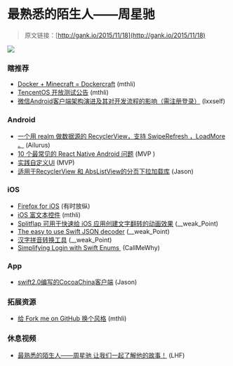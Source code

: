 # 最熟悉的陌生人——周星驰

> 原文链接：[http://gank.io/2015/11/18](http://gank.io/2015/11/18)

![](http://ww1.sinaimg.cn/large/7a8aed7bjw1ey4w5cdjbej20hs0qoq7q.jpg)

### 瞎推荐

* [Docker + Minecraft = Dockercraft](https://github.com/docker/dockercraft) (mthli)
* [TencentOS 开放测试公告](http://bbs.tos.cn/thread) (mthli)
* [微信Android客户端架构演进及其对开发流程的影响（需注册登录）](http://www.infoq.com/cn/presentations/android) (lxxself)

### Android

* [一个用 realm 做数据源的 RecyclerView，支持 SwipeRefresh ，LoadMore 。](https://github.com/thorbenprimke/realm) (Ailurus)
* [10 个最常见的 React Native Android 问题](https://github.com/yipengmu/ReactNative_Android_QA?hmsr=toutiao.io&amp) (MVP )
* [实践自定义UI](http://www.jianshu.com/p/ff8dcefce371) (MVP)
* [适用于RecyclerView 和 AbsListView的分页下拉加载库](https://github.com/MarkoMilos/Paginate) (Jason)

### iOS

* [Firefox for iOS](https://github.com/mozilla/firefox) (有时放纵)
* [iOS 富文本控件](https://github.com/ibireme/YYText) (mthli)
* [Splitflap 可用于快速给 iOS 应用创建文字翻转的动画效果](https://github.com/yannickl/Splitflap) (__weak_Point)
* [The easy to use Swift JSON decoder](https://github.com/JohnSundell/Unbox) (__weak_Point)
* [汉字拼音转换工具](https://github.com/hotoo/pinyin) (__weak_Point)
* [Simplifying Login with Swift Enums&nbsp;](https://realm.io/news/david) (CallMeWhy)

### App

* [swift2.0编写的CocoaChina客户端](https://github.com/zixun/CocoaChinaPlus) (Jason)

### 拓展资源

* [给 Fork me on GitHub 换个风格](https://github.com/tholman/github) (mthli)

### 休息视频

* [最熟悉的陌生人&mdash;&mdash;周星驰 让我们一起了解他的故事！](http://www.miaopai.com/show/7YZhtrBHZF1Hp3avL5BlpA__.htm) (LHF)

